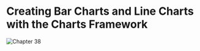 # Creating Bar Charts and Line Charts with the Charts Framework
![Chapter 38](https://github.com/user-attachments/assets/889213d7-ee94-4617-aa6a-9ae646c7ec1b)
